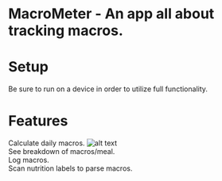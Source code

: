 # MacroMeter - An app all about tracking macros.
# Setup
  Be sure to run on a device in order to utilize full functionality.
  
# Features

Calculate daily macros.
![alt text](https://github.com/LuqKhan/MacroMeter/blob/master/DailyMacros.jpg?raw=true)    
See breakdown of macros/meal.  
Log macros.  
Scan nutrition labels to parse macros.  
